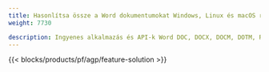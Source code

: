 ```yaml
---
title: Hasonlítsa össze a Word dokumentumokat Windows, Linux és macOS rendszeren 
weight: 7730

description: Ingyenes alkalmazás és API-k Word DOC, DOCX, DOCM, DOTM, RTF, DOT és ODT összehasonlításhoz
---
```


{{< blocks/products/pf/agp/feature-solution >}} 

